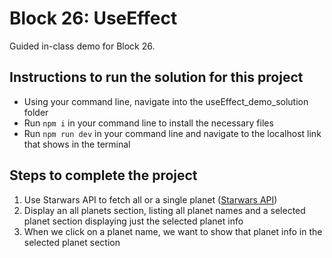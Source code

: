 # Block 26: UseEffect

Guided in-class demo for Block 26.

## Instructions to run the solution for this project
- Using your command line, navigate into the useEffect_demo_solution folder
- Run `npm i` in your command line to install the necessary files
- Run  `npm run dev` in your command line and navigate to the localhost link that shows in the terminal

## Steps to complete the project
1. Use Starwars API to fetch all or a single planet ([Starwars API](https://swapi.dev/))
1. Display an all planets section, listing all planet names and a selected planet section displaying just the selected planet info
2. When we click on a planet name, we want to show that planet info in the selected planet section
